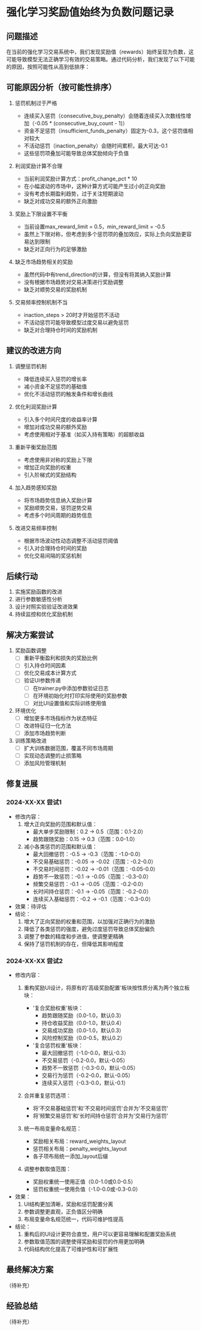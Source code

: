 # 强化学习奖励值始终为负数问题记录

## 问题描述
在当前的强化学习交易系统中，我们发现奖励值（rewards）始终呈现为负数，这可能导致模型无法正确学习有效的交易策略。通过代码分析，我们发现了以下可能的原因，按照可能性从高到低排序：

## 可能原因分析（按可能性排序）

1. 惩罚机制过于严格
   - 连续买入惩罚（consecutive_buy_penalty）会随着连续买入次数线性增加（-0.05 * (consecutive_buy_count - 1)）
   - 资金不足惩罚（insufficient_funds_penalty）固定为-0.3，这个惩罚值相对较大
   - 不活动惩罚（inaction_penalty）会随时间累积，最大可达-0.1
   - 这些惩罚项叠加可能导致总体奖励倾向于负值

2. 利润奖励计算不合理
   - 当前利润奖励计算方式：profit_change_pct * 10
   - 在小幅波动的市场中，这种计算方式可能产生过小的正向奖励
   - 没有考虑长期盈利趋势，过于关注短期波动
   - 缺乏对成功交易的额外正向激励

3. 奖励上下限设置不平衡
   - 当前设置max_reward_limit = 0.5，min_reward_limit = -0.5
   - 虽然上下限对称，但考虑到多个惩罚项的叠加效应，实际上负向奖励更容易达到限制
   - 缺乏对正向行为的足够激励

4. 缺乏市场趋势相关的奖励
   - 虽然代码中有trend_direction的计算，但没有将其纳入奖励计算
   - 没有根据市场趋势对交易决策进行奖励调整
   - 缺乏对顺势交易的奖励机制

5. 交易频率控制机制不当
   - inaction_steps > 20时才开始惩罚不活动
   - 不活动惩罚可能导致模型过度交易以避免惩罚
   - 缺乏对合理持仓时间的奖励机制

## 建议的改进方向

1. 调整惩罚机制
   - 降低连续买入惩罚的增长率
   - 减小资金不足惩罚的基础值
   - 优化不活动惩罚的触发条件和增长曲线

2. 优化利润奖励计算
   - 引入多个时间尺度的收益率计算
   - 增加对成功交易的额外奖励
   - 考虑使用相对于基准（如买入持有策略）的超额收益

3. 重新平衡奖励范围
   - 考虑使用非对称的奖励上下限
   - 增加正向奖励的权重
   - 引入阶梯式的奖励结构

4. 加入趋势感知奖励
   - 将市场趋势信息纳入奖励计算
   - 奖励顺势交易，惩罚逆势交易
   - 考虑多个时间周期的趋势信息

5. 改进交易频率控制
   - 根据市场波动性动态调整不活动惩罚阈值
   - 引入对合理持仓时间的奖励
   - 优化交易间隔的奖惩机制

## 后续行动

1. 实施奖励函数的改进
2. 进行参数敏感性分析
3. 设计对照实验验证改进效果
4. 持续监控和优化奖励机制

## 解决方案尝试
1. 奖励函数调整
   - [ ] 重新平衡盈利和损失的奖励比例
   - [ ] 引入持仓时间因素
   - [ ] 优化交易成本计算方式
   - [ ] 验证UI参数传递
     - [ ] 在trainer.py中添加参数验证日志
     - [ ] 在环境初始化时打印实际使用的奖励参数
     - [ ] 对比UI设置值和实际训练使用值

2. 环境优化
   - [ ] 增加更多市场指标作为状态特征
   - [ ] 改进特征归一化方法
   - [ ] 添加市场趋势判断

3. 训练策略改进
   - [ ] 扩大训练数据范围，覆盖不同市场周期
   - [ ] 实现动态调整的止损策略
   - [ ] 添加风险管理机制

## 修复进展

### 2024-XX-XX 尝试1
- 修改内容：
  1. 增大正向奖励的范围和默认值：
     - 最大单步奖励限制：0.2 -> 0.5（范围：0.1-2.0）
     - 趋势跟随奖励：0.15 -> 0.3（范围：0.0-1.0）
  2. 减小各类惩罚的范围和默认值：
     - 最大回撤惩罚：-0.5 -> -0.3（范围：-1.0-0.0）
     - 不交易基础惩罚：-0.05 -> -0.02（范围：-0.2-0.0）
     - 不交易时间惩罚：-0.02 -> -0.01（范围：-0.05-0.0）
     - 趋势不一致惩罚：-0.1 -> -0.05（范围：-0.3-0.0）
     - 频繁交易惩罚：-0.1 -> -0.05（范围：-0.2-0.0）
     - 长时间持仓惩罚：-0.1 -> -0.05（范围：-0.2-0.0）
     - 连续买入基础惩罚：-0.2 -> -0.1（范围：-0.3-0.0）
- 效果：待评估
- 结论：
  1. 增大了正向奖励的权重和范围，以加强对正确行为的激励
  2. 降低了各类惩罚的强度，避免过度惩罚导致总体奖励偏负
  3. 调整了参数的精度和步进值，使调整更精确
  4. 保持了惩罚机制的存在，但降低其影响程度

### 2024-XX-XX 尝试2
- 修改内容：
  1. 重构奖励UI设计，将原有的'高级奖励配置'板块按性质分离为两个独立板块：
     - '复合奖励权重'板块：
       - 趋势跟随奖励（0.0-1.0，默认0.3）
       - 持仓收益奖励（0.0-1.0，默认0.4）
       - 交易成功奖励（0.0-1.0，默认0.3）
       - 风险控制奖励（0.0-0.5，默认0.2）
     - '复合惩罚权重'板块：
       - 最大回撤惩罚（-1.0-0.0，默认-0.3）
       - 不交易惩罚（-0.2-0.0，默认-0.05）
       - 趋势不一致惩罚（-0.3-0.0，默认-0.05）
       - 交易行为惩罚（-0.2-0.0，默认-0.05）
       - 连续买入惩罚（-0.3-0.0，默认-0.1）

  2. 合并重复惩罚选项：
     - 将'不交易基础惩罚'和'不交易时间惩罚'合并为'不交易惩罚'
     - 将'频繁交易惩罚'和'长时间持仓惩罚'合并为'交易行为惩罚'
  2. 统一布局变量命名规范：
     - 奖励相关布局：reward_weights_layout
     - 惩罚相关布局：penalty_weights_layout
     - 各子项布局统一添加_layout后缀
  3. 调整参数取值范围：
     - 奖励权重统一使用正值（0.0-1.0或0.0-0.5）
     - 惩罚权重统一使用负值（-1.0-0.0或-0.3-0.0）
- 效果：
  1. UI结构更加清晰，奖励和惩罚配置分离
  2. 参数调整更直观，正负值区分明确
  3. 布局变量命名规范统一，代码可维护性提高
- 结论：
  1. 重构后的UI设计更符合直觉，用户可以更容易理解和配置奖励系统
  2. 参数取值范围的调整使得奖励和惩罚的作用更加明确
  3. 代码结构优化提高了可维护性和可扩展性

## 最终解决方案
（待补充）

## 经验总结
（待补充）